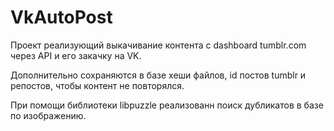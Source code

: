 # VkAutoPost
Проект реализующий выкачивание контента с dashboard tumblr.com через API и его закачку на VK.

Дополнительно сохраняются в базе хеши файлов, id постов tumblr и репостов, чтобы контент не повторялся.

При помощи библиотеки libpuzzle реализованн поиск дубликатов в базе по изображению.
